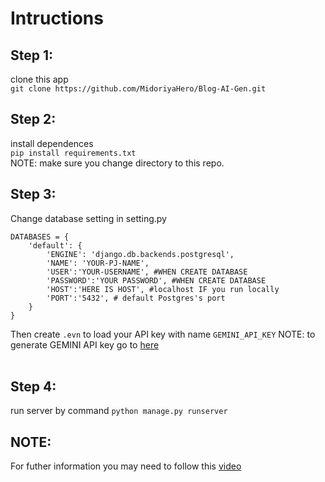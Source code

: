 # Intructions
## Step 1:
clone this app
<br>
`git clone https://github.com/MidoriyaHero/Blog-AI-Gen.git`
## Step 2:
install dependences 
<br>
`pip install requirements.txt`
<br>
NOTE: make sure you change directory to this repo.
## Step 3:
Change database setting in setting.py
```
DATABASES = {
    'default': {
        'ENGINE': 'django.db.backends.postgresql',
        'NAME': 'YOUR-PJ-NAME', 
        'USER':'YOUR-USERNAME', #WHEN CREATE DATABASE
        'PASSWORD':'YOUR PASSWORD', #WHEN CREATE DATABASE
        'HOST':'HERE IS HOST', #localhost IF you run locally
        'PORT':'5432', # default Postgres's port 
    }
}
```
Then create `.evn` to load your API key with name `GEMINI_API_KEY`
NOTE: to generate GEMINI API key go to [here](https://aistudio.google.com/app/apikey)   
<br>
## Step 4:
run server by command `python manage.py runserver` 
<br>

## NOTE:
For futher information you may need to follow this [video](https://www.youtube.com/watch?v=ftKiHCDVwfA)
